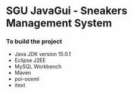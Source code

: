 # SGU JavaGui - Sneakers Management System
### To build the project
* Java JDK version 15.0.1 
* Eclipse J2EE
* MySQL Workbench
* Maven
* poi-ooxml 
* itext

